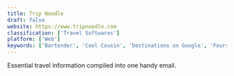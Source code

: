 ```yaml
---
title: Trip Noodle
draft: false 
website: https://www.tripnoodle.com
classification: ['Travel Softwares']
platform: ['Web']
keywords: ['Bartender', 'Cool Cousin', 'Destinations on Google', 'Foursquare Developers', 'Globe Trotter', 'Hitlist', 'InVision Tours', 'Journy', 'Life House', 'Magnet Window Manager', 'Mapify', 'Maply', 'Overnight', 'Pretty Streets', 'Swipe', 'The Basetrip - Cities', 'Tourity', 'Tripfix']
---
```

Essential travel information compiled into one handy email.